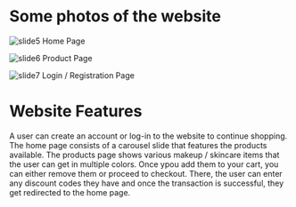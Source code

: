 # Some photos of the website

![slide5](https://user-images.githubusercontent.com/93438794/199708663-17ec5cc6-58e5-4c23-8716-8c91e7eb4129.jpeg)
Home Page

![slide6](https://user-images.githubusercontent.com/93438794/199708679-007711b1-5c36-484d-b779-678bbd9fa840.jpeg)
Product Page

![slide7](https://user-images.githubusercontent.com/93438794/199708682-0e0dba90-7859-4853-928d-4028f58d3db0.jpeg)
Login / Registration Page

# Website Features

A user can create an account or log-in to the website to continue shopping. The home page consists of a carousel slide that features the products available. The products page shows various makeup / skincare items that the user can get in multiple colors. Once ypou add them to your cart, you can either remove them or proceed to checkout. There, the user can enter any discount codes they have and once the transaction is successful, they get redirected to the home page.
